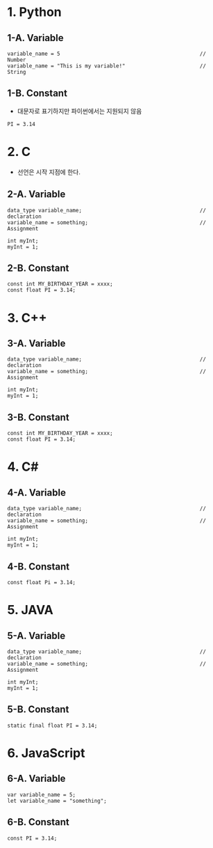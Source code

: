 # 1. Python

  ## 1-A. Variable
  ```
  variable_name = 5                                             // Number
  variable_name = "This is my variable!"                        // String
  ```

  ## 1-B. Constant
  - 대문자로 표기하지만 파이썬에서는 지원되지 않음 
  ```
  PI = 3.14
  ```


# 2. C
  - 선언은 시작 지점에 한다.
  
  ## 2-A. Variable
  ```
  data_type variable_name;                                      // declaration
  variable_name = something;                                    // Assignment
  
  int myInt;
  myInt = 1;
  ```
  
  ## 2-B. Constant
  ```
  const int MY_BIRTHDAY_YEAR = xxxx;
  const float PI = 3.14;
  ```

# 3. C++

  ## 3-A. Variable
  ```
  data_type variable_name;                                      // declaration
  variable_name = something;                                    // Assignment
  
  int myInt;
  myInt = 1;
  ```
  
  ## 3-B. Constant
  ```
  const int MY_BIRTHDAY_YEAR = xxxx;
  const float PI = 3.14;
  ```
  
# 4. C#

  ## 4-A. Variable
  ```
  data_type variable_name;                                      // declaration
  variable_name = something;                                    // Assignment
  
  int myInt;
  myInt = 1;
  ```
  
  ## 4-B. Constant
  ```
  const float Pi = 3.14;
  ```

# 5. JAVA

  ## 5-A. Variable
  ```
  data_type variable_name;                                      // declaration
  variable_name = something;                                    // Assignment
  
  int myInt;
  myInt = 1;
  ```
  
  ## 5-B. Constant
  ```
  static final float PI = 3.14;
  ```  

# 6. JavaScript

  ## 6-A. Variable
  ```
  var variable_name = 5;
  let variable_name = "something";
  ```
  
  ## 6-B. Constant
  ```
  const PI = 3.14;
  ```
